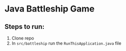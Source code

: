 # Java Battleship Game

## Steps to run: 
1. Clone repo
2. In `src/battleship` run the `RunThisApplication.java` file
